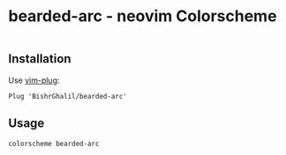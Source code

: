 # bearded-arc - neovim Colorscheme

![]()

## Installation

Use [vim-plug](https://github.com/junegunn/vim-plug):

```vim
Plug 'BishrGhalil/bearded-arc'
```

## Usage

```vim
colorscheme bearded-arc
```
